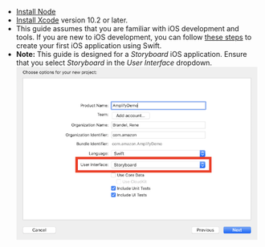 - [Install Node](https://nodejs.org/en/)
- [Install Xcode](https://developer.apple.com/xcode/downloads/) version 10.2 or later.
- This guide assumes that you are familiar with iOS development and tools. If you are new to iOS development, you can follow [these steps](https://developer.apple.com/library/archive/referencelibrary/GettingStarted/DevelopiOSAppsSwift/BuildABasicUI.html) to create your first iOS application using Swift.
- **Note:** This guide is designed for a *Storyboard* iOS application. Ensure that you select *Storyboard* in the *User Interface* dropdown. ![image](../../../../images/storyboard-selection.png) 
